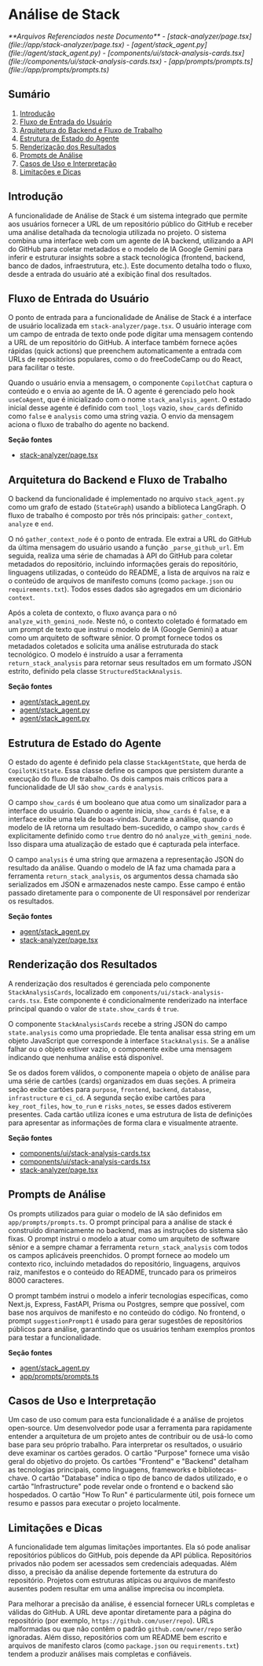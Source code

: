 # Análise de Stack

<cite>
**Arquivos Referenciados neste Documento**   
- [stack-analyzer/page.tsx](file://app/stack-analyzer/page.tsx)
- [agent/stack_agent.py](file://agent/stack_agent.py)
- [components/ui/stack-analysis-cards.tsx](file://components/ui/stack-analysis-cards.tsx)
- [app/prompts/prompts.ts](file://app/prompts/prompts.ts)
</cite>

## Sumário
1. [Introdução](#introdução)
2. [Fluxo de Entrada do Usuário](#fluxo-de-entrada-do-usuário)
3. [Arquitetura do Backend e Fluxo de Trabalho](#arquitetura-do-backend-e-fluxo-de-trabalho)
4. [Estrutura de Estado do Agente](#estrutura-de-estado-do-agente)
5. [Renderização dos Resultados](#renderização-dos-resultados)
6. [Prompts de Análise](#prompts-de-análise)
7. [Casos de Uso e Interpretação](#casos-de-uso-e-interpretação)
8. [Limitações e Dicas](#limitações-e-dicas)

## Introdução
A funcionalidade de Análise de Stack é um sistema integrado que permite aos usuários fornecer a URL de um repositório público do GitHub e receber uma análise detalhada da tecnologia utilizada no projeto. O sistema combina uma interface web com um agente de IA backend, utilizando a API do GitHub para coletar metadados e o modelo de IA Google Gemini para inferir e estruturar insights sobre a stack tecnológica (frontend, backend, banco de dados, infraestrutura, etc.). Este documento detalha todo o fluxo, desde a entrada do usuário até a exibição final dos resultados.

## Fluxo de Entrada do Usuário
O ponto de entrada para a funcionalidade de Análise de Stack é a interface de usuário localizada em `stack-analyzer/page.tsx`. O usuário interage com um campo de entrada de texto onde pode digitar uma mensagem contendo a URL de um repositório do GitHub. A interface também fornece ações rápidas (quick actions) que preenchem automaticamente a entrada com URLs de repositórios populares, como o do freeCodeCamp ou do React, para facilitar o teste.

Quando o usuário envia a mensagem, o componente `CopilotChat` captura o conteúdo e o envia ao agente de IA. O agente é gerenciado pelo hook `useCoAgent`, que é inicializado com o nome `stack_analysis_agent`. O estado inicial desse agente é definido com `tool_logs` vazio, `show_cards` definido como `false` e `analysis` como uma string vazia. O envio da mensagem aciona o fluxo de trabalho do agente no backend.

**Seção fontes**
- [stack-analyzer/page.tsx](file://app/stack-analyzer/page.tsx#L61-L110)

## Arquitetura do Backend e Fluxo de Trabalho
O backend da funcionalidade é implementado no arquivo `stack_agent.py` como um grafo de estado (`StateGraph`) usando a biblioteca LangGraph. O fluxo de trabalho é composto por três nós principais: `gather_context`, `analyze` e `end`.

O nó `gather_context_node` é o ponto de entrada. Ele extrai a URL do GitHub da última mensagem do usuário usando a função `_parse_github_url`. Em seguida, realiza uma série de chamadas à API do GitHub para coletar metadados do repositório, incluindo informações gerais do repositório, linguagens utilizadas, o conteúdo do README, a lista de arquivos na raiz e o conteúdo de arquivos de manifesto comuns (como `package.json` ou `requirements.txt`). Todos esses dados são agregados em um dicionário `context`.

Após a coleta de contexto, o fluxo avança para o nó `analyze_with_gemini_node`. Neste nó, o contexto coletado é formatado em um prompt de texto que instrui o modelo de IA (Google Gemini) a atuar como um arquiteto de software sênior. O prompt fornece todos os metadados coletados e solicita uma análise estruturada do stack tecnológico. O modelo é instruído a usar a ferramenta `return_stack_analysis` para retornar seus resultados em um formato JSON estrito, definido pela classe `StructuredStackAnalysis`.

**Seção fontes**
- [agent/stack_agent.py](file://agent/stack_agent.py#L266-L303)
- [agent/stack_agent.py](file://agent/stack_agent.py#L338-L379)
- [agent/stack_agent.py](file://agent/stack_agent.py#L377-L411)

## Estrutura de Estado do Agente
O estado do agente é definido pela classe `StackAgentState`, que herda de `CopilotKitState`. Essa classe define os campos que persistem durante a execução do fluxo de trabalho. Os dois campos mais críticos para a funcionalidade de UI são `show_cards` e `analysis`.

O campo `show_cards` é um booleano que atua como um sinalizador para a interface do usuário. Quando o agente inicia, `show_cards` é `false`, e a interface exibe uma tela de boas-vindas. Durante a análise, quando o modelo de IA retorna um resultado bem-sucedido, o campo `show_cards` é explicitamente definido como `true` dentro do nó `analyze_with_gemini_node`. Isso dispara uma atualização de estado que é capturada pela interface.

O campo `analysis` é uma string que armazena a representação JSON do resultado da análise. Quando o modelo de IA faz uma chamada para a ferramenta `return_stack_analysis`, os argumentos dessa chamada são serializados em JSON e armazenados neste campo. Esse campo é então passado diretamente para o componente de UI responsável por renderizar os resultados.

**Seção fontes**
- [agent/stack_agent.py](file://agent/stack_agent.py#L409-L436)
- [stack-analyzer/page.tsx](file://app/stack-analyzer/page.tsx#L61-L110)

## Renderização dos Resultados
A renderização dos resultados é gerenciada pelo componente `StackAnalysisCards`, localizado em `components/ui/stack-analysis-cards.tsx`. Este componente é condicionalmente renderizado na interface principal quando o valor de `state.show_cards` é `true`.

O componente `StackAnalysisCards` recebe a string JSON do campo `state.analysis` como uma propriedade. Ele tenta analisar essa string em um objeto JavaScript que corresponde à interface `StackAnalysis`. Se a análise falhar ou o objeto estiver vazio, o componente exibe uma mensagem indicando que nenhuma análise está disponível.

Se os dados forem válidos, o componente mapeia o objeto de análise para uma série de cartões (cards) organizados em duas seções. A primeira seção exibe cartões para `purpose`, `frontend`, `backend`, `database`, `infrastructure` e `ci_cd`. A segunda seção exibe cartões para `key_root_files`, `how_to_run` e `risks_notes`, se esses dados estiverem presentes. Cada cartão utiliza ícones e uma estrutura de lista de definições para apresentar as informações de forma clara e visualmente atraente.

**Seção fontes**
- [components/ui/stack-analysis-cards.tsx](file://components/ui/stack-analysis-cards.tsx#L0-L48)
- [components/ui/stack-analysis-cards.tsx](file://components/ui/stack-analysis-cards.tsx#L107-L153)
- [stack-analyzer/page.tsx](file://app/stack-analyzer/page.tsx#L296-L317)

## Prompts de Análise
Os prompts utilizados para guiar o modelo de IA são definidos em `app/prompts/prompts.ts`. O prompt principal para a análise de stack é construído dinamicamente no backend, mas as instruções do sistema são fixas. O prompt instrui o modelo a atuar como um arquiteto de software sênior e a sempre chamar a ferramenta `return_stack_analysis` com todos os campos aplicáveis preenchidos. O prompt fornece ao modelo um contexto rico, incluindo metadados do repositório, linguagens, arquivos raiz, manifestos e o conteúdo do README, truncado para os primeiros 8000 caracteres.

O prompt também instrui o modelo a inferir tecnologias específicas, como Next.js, Express, FastAPI, Prisma ou Postgres, sempre que possível, com base nos arquivos de manifesto e no conteúdo do código. No frontend, o prompt `suggestionPrompt1` é usado para gerar sugestões de repositórios públicos para análise, garantindo que os usuários tenham exemplos prontos para testar a funcionalidade.

**Seção fontes**
- [agent/stack_agent.py](file://agent/stack_agent.py#L266-L303)
- [app/prompts/prompts.ts](file://app/prompts/prompts.ts#L20-L23)

## Casos de Uso e Interpretação
Um caso de uso comum para esta funcionalidade é a análise de projetos open-source. Um desenvolvedor pode usar a ferramenta para rapidamente entender a arquitetura de um projeto antes de contribuir ou de usá-lo como base para seu próprio trabalho. Para interpretar os resultados, o usuário deve examinar os cartões gerados. O cartão "Purpose" fornece uma visão geral do objetivo do projeto. Os cartões "Frontend" e "Backend" detalham as tecnologias principais, como linguagens, frameworks e bibliotecas-chave. O cartão "Database" indica o tipo de banco de dados utilizado, e o cartão "Infrastructure" pode revelar onde o frontend e o backend são hospedados. O cartão "How To Run" é particularmente útil, pois fornece um resumo e passos para executar o projeto localmente.

## Limitações e Dicas
A funcionalidade tem algumas limitações importantes. Ela só pode analisar repositórios públicos do GitHub, pois depende da API pública. Repositórios privados não podem ser acessados sem credenciais adequadas. Além disso, a precisão da análise depende fortemente da estrutura do repositório. Projetos com estruturas atípicas ou arquivos de manifesto ausentes podem resultar em uma análise imprecisa ou incompleta.

Para melhorar a precisão da análise, é essencial fornecer URLs completas e válidas do GitHub. A URL deve apontar diretamente para a página do repositório (por exemplo, `https://github.com/user/repo`). URLs malformadas ou que não contêm o padrão `github.com/owner/repo` serão ignoradas. Além disso, repositórios com um README bem escrito e arquivos de manifesto claros (como `package.json` ou `requirements.txt`) tendem a produzir análises mais completas e confiáveis.